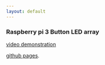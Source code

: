 ```yaml
---
layout: default
---
```


### [](#header-1) Raspberry pi 3 Button LED array

[video demonstration](https://www.youtube.com/watch?v=VrGLI3zniMc)

[github pages](https://jonlee836.github.io/Rpi-3-GPIO/).

